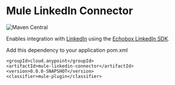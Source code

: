 # Mule LinkedIn Connector
![Maven Central](https://img.shields.io/maven-central/v/cloud.anypoint/mule-linkedin-connector)

Enables integration with [LinkedIn](https://www.linkedin.com/) using the [Echobox LinkedIn SDK](https://github.com/ebx/ebx-linkedin-sdk).

Add this dependency to your application pom.xml

```
<groupId>cloud.anypoint</groupId>
<artifactId>mule-linkedin-connector</artifactId>
<version>0.0.0-SNAPSHOT</version>
<classifier>mule-plugin</classifier>
```

